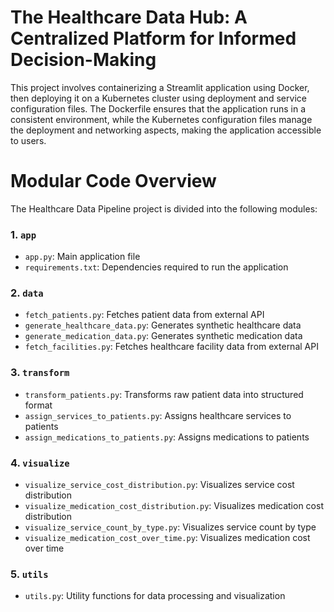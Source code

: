 # The Healthcare Data Hub: A Centralized Platform for Informed Decision-Making

This project involves containerizing a Streamlit application using Docker, then deploying it on a Kubernetes cluster using deployment and service configuration files. The Dockerfile ensures that the application runs in a consistent environment, while the Kubernetes configuration files manage the deployment and networking aspects, making the application accessible to users.

# Modular Code Overview

The Healthcare Data Pipeline project is divided into the following modules:

### 1. `app`

* `app.py`: Main application file
* `requirements.txt`: Dependencies required to run the application

### 2. `data`

* `fetch_patients.py`: Fetches patient data from external API
* `generate_healthcare_data.py`: Generates synthetic healthcare data
* `generate_medication_data.py`: Generates synthetic medication data
* `fetch_facilities.py`: Fetches healthcare facility data from external API

### 3. `transform`

* `transform_patients.py`: Transforms raw patient data into structured format
* `assign_services_to_patients.py`: Assigns healthcare services to patients
* `assign_medications_to_patients.py`: Assigns medications to patients

### 4. `visualize`

* `visualize_service_cost_distribution.py`: Visualizes service cost distribution
* `visualize_medication_cost_distribution.py`: Visualizes medication cost distribution
* `visualize_service_count_by_type.py`: Visualizes service count by type
* `visualize_medication_cost_over_time.py`: Visualizes medication cost over time

### 5. `utils`

* `utils.py`: Utility functions for data processing and visualization

